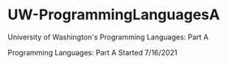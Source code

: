 # UW-ProgrammingLanguagesA

University of Washington's Programming Languages: Part A

Programming Languages: Part A Started 7/16/2021

